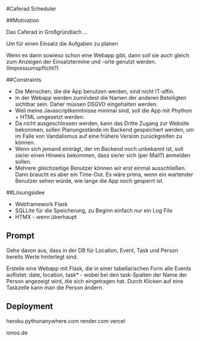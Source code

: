 #Caferad Scheduler

##Motivation

Das Caferad in Großgründlach ...

Um für einen Einsatz die Aufgaben zu planen

Wenn es dann sowieso schon eine Webapp gibt, dann soll sie auch gleich zum Anzeigen der Einsatztermine und -orte genutzt werden. (Impressumspflicht?)

##Constraints

- Die Menschen, die die App benutzen werden, sind nicht IT-affin.
- In der Webapp werden zumindest die Namen der anderen Beteiligten sichtbar sein. Daher müssen DSGVO eingehalten werden.
- Weil meine Javascriptkenntnisse minimal sind, soll die App mit Phython + HTML umgesetzt werden.
- Da nicht ausgeschlossen werden, kann das Dritte Zugang zur Website bekommen, sollen Planungsstände im Backend gespeichert werden, um im Falle von Vandalismus auf eine frühere Version zurückgreifen zu können.
- Wenn sich jemand einträgt, der im Backend noch unbekannt ist, soll sie/er einen Hinweis bekommen, dass sie/er sich (per Mail?) anmelden sollen.
- Mehrere gleichzeitige Benutzer können wir erst einmal ausschließen. Dann braucht es aber ein Time-Out. Es wäre prima, wenn ein wartender Benutzer sehen würde, wie lange die App noch gesperrt ist.


##Lösungsidee

- Webframework Flask
- SQLLite für die Speicherung, zu Beginn einfach nur ein Log File
- HTMX - wenn überhaupt 


## Prompt

Gehe davon aus, dass in der DB für Location, Event, Task und Person bereits Werte hinterlegt sind.

Erstelle eine Webapp mit Flask, die in einer tabellarischen Form alle Events auflistet: date, location, task* - wobei bei den task-Spalten der Name der Person angezeigt wird, die sich eingetragen hat. Durch Klicken auf eine Taskzelle kann man die Person ändern.

## Deployment

heroku
pythonanywhere.com
render.com
vercel

ionos.de
